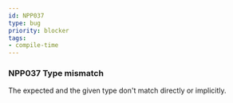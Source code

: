 ```yaml
---
id: NPP037
type: bug
priority: blocker
tags:
- compile-time 
---
```


### NPP037 Type mismatch
The expected and the given type don't match directly or implicitly.
